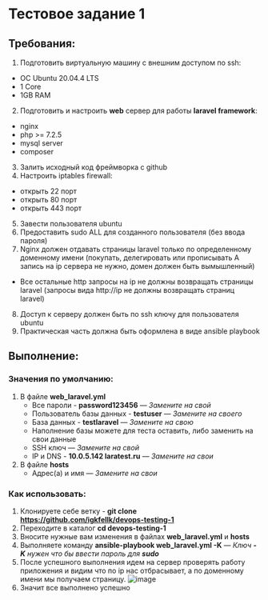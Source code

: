 # **Тестовое задание 1**

## Требования:
1) Подготовить виртуальную машину с внешним доступом по ssh:
  * ОС Ubuntu 20.04.4 LTS
  * 1 Core
  * 1GB RAM
2) Подготовить и настроить **web** сервер для работы **laravel framework**:
  * nginx
  * php >= 7.2.5
  * mysql server
  * composer
3) Залить исходный код фреймворка с github
4) Настроить iptables firewall:
  * открыть 22 порт
  * открыть 80 порт
  * открыть 443 порт
5) Завести пользователя ubuntu
6) Предоставить sudo ALL для созданного пользователя (без ввода пароля)
7) Nginx должен отдавать страницы laravel только по определенному доменному имени (покупать, делегировать или прописывать А запись на ip сервера не нужно, домен должен быть вымышленный)
  * Все остальные http запросы на ip не должны возвращать страницы laravel (запросы вида http://ip не должны возвращать страниц laravel)
8) Доступ к серверу должен быть по ssh ключу для пользователя ubuntu
9) Практическая часть должна быть оформлена в виде ansible playbook

## Выполнение:
### Значения по умолчанию:
1) В файле **web_laravel.yml**
   * Все пароли - **password123456** — *Замените на свой*
   * Пользователь базы данных - **testuser** — *Замените на своего*
   * База данных - **testlaravel** — *Замените на свою*
   * Наполнение базы можете для теста оставить, либо заменить на свои данные
   * SSH ключ — *Замените на свой*
   * IP и DNS - **10.0.5.142 laratest.ru** — *Замените на свои*
2) В файле **hosts**
   * Адрес(а) и имя — *Замените на свои*
### Как использовать:
1) Клонируете себе ветку - **git clone https://github.com/igkfellk/devops-testing-1**
2) Переходите в каталог **cd devops-testing-1**
3) Вносите нужные вам изменения в файлах **web_laravel.yml** и **hosts**
4) Выполняете команду **ansible-playbook web_laravel.yml -K** — *Ключ **-K** нужен что бы ввести пароль для **sudo***
5) После успешного выполнения идем на сервер проверять работу приложения и видим что по ip нас отбрасывает, а по доменному имени мы получаем страницу.
   ![image](https://github.com/igkfellk/devops-testing-1/assets/149176691/209608a7-bf2f-42b1-8895-5f18431fad36)
6) Значит все выполнено успешно
